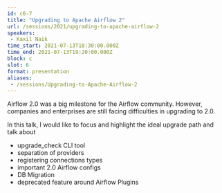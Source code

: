 ```yaml
---
id: c6-7
title: "Upgrading to Apache Airflow 2"
url: /sessions/2021/upgrading-to-apache-airflow-2
speakers:
 - Kaxil Naik
time_start: 2021-07-13T18:30:00.000Z
time_end: 2021-07-13T19:20:00.000Z
block: c
slot: 6
format: presentation
aliases:
 - /sessions/Upgrading-to-Apache-Airflow-2
---
```


Airflow 2.0 was a big milestone for the Airflow community. However, companies and enterprises are still facing difficulties in upgrading to 2.0. 
 
 In this talk, I would like to focus and highlight the ideal upgrade path and talk about 
 
 - upgrade_check CLI tool
 - separation of providers
 - registering connections types
 - important 2.0 Airflow configs
 - DB Migration
 - deprecated feature around Airflow Plugins